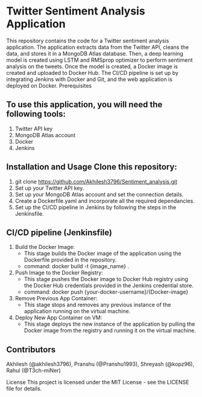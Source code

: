 # Twitter Sentiment Analysis Application
This repository contains the code for a Twitter sentiment analysis application. The application extracts data from the Twitter API, cleans the data, and stores it in a MongoDB Atlas database. Then, a deep learning model is created using LSTM and RMSprop optimizer to perform sentiment analysis on the tweets. Once the model is created, a Docker image is created and uploaded to Docker Hub. The CI/CD pipeline is set up by integrating Jenkins with Docker and Git, and the web application is deployed on Docker.
Prerequisites

## To use this application, you will need the following tools:
1. Twitter API key
2. MongoDB Atlas account
3. Docker
4. Jenkins

## Installation and Usage Clone this repository:
1. git clone https://github.com/Akhilesh3796/Sentiment_analysis.git 
2. Set up your Twitter API key.
3. Set up your MongoDB Atlas account and set the connection details.
4. Create a Dockerfile.yaml and incorporate all the required dependancies.
4. Set up the CI/CD pipeline in Jenkins by following the steps in the Jenkinsfile.

## CI/CD pipeline (Jenkinsfile)
1. Build the Docker Image: 
    - This stage builds the Docker image of the application using the Dockerfile provided in the repository.
    - command: docker build -t {image_name} .
2. Push Image to the Docker Registry: 
    - This stage pushes the Docker image to Docker Hub registry using the Docker Hub credentials provided in the Jenkins credential store.
    - command: docker push {your-docker-username}/{Docker-image} 
3. Remove Previous App Container:
    - This stage stops and removes any previous instance of the application running on the virtual machine.
4. Deploy New App Container on VM: 
    - This stage deploys the new instance of the application by pulling the Docker image from the registry and running it on the virtual machine.

## Contributors
Akhilesh (@akhilesh3796),
Pranshu (@Pranshu1993),
Shreyash (@kopz96),
Rahul (@T3ch-miNer)

License
This project is licensed under the MIT License - see the LICENSE file for details.
